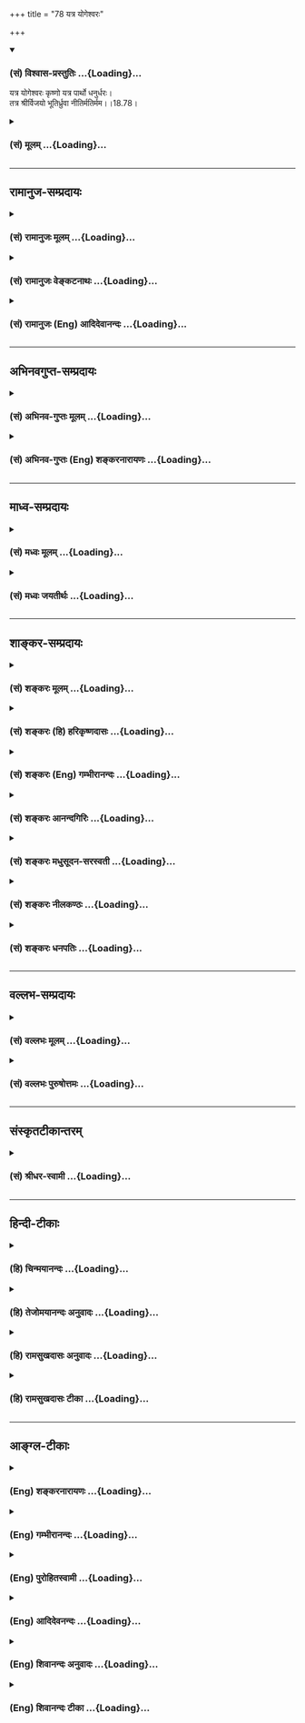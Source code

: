 +++
title = "78 यत्र योगेश्वरः"

+++
<div class="js_include" newlevelforh1="3" title="(सं) विश्वास-प्रस्तुतिः" unfilled url="/purANam_vaiShNavam/mahAbhAratam/06-bhIShma-parva/03-bhagavad-gItA-parva/saMskRtam/vishvAsa-prastutiH/18_moxa-saMnyAsa-yogaH/78_yatra_yogeshvaraH.md">
<details open><summary><h3>(सं) विश्वास-प्रस्तुतिः ...{Loading}...</h3></summary>

यत्र योगेश्वरः कृष्णो यत्र पार्थो धनुर्धरः।  
तत्र श्रीर्विजयो भूतिर्ध्रुवा नीतिर्मतिर्मम।।18.78।
</details>
</div>
<div class="js_include collapsed" newlevelforh1="3" title="(सं) मूलम्" unfilled url="/purANam_vaiShNavam/mahAbhAratam/06-bhIShma-parva/03-bhagavad-gItA-parva/saMskRtam/mUlam/18_moxa-saMnyAsa-yogaH/78_yatra_yogeshvaraH.md">
<details><summary><h3>(सं) मूलम् ...{Loading}...</h3></summary>

यत्र योगेश्वरः कृष्णो यत्र पार्थो धनुर्धरः।  
तत्र श्रीर्विजयो भूतिर्ध्रुवा नीतिर्मतिर्मम।।18.78।
</details>
</div>


_________________
## रामानुज-सम्प्रदायः
<div class="js_include collapsed" newlevelforh1="3" title="(सं) रामानुजः मूलम्" unfilled url="/purANam_vaiShNavam/mahAbhAratam/06-bhIShma-parva/03-bhagavad-gItA-parva/saMskRtam/rAmAnujaH/mUlam/18_moxa-saMnyAsa-yogaH/78_yatra_yogeshvaraH.md">
<details><summary><h3>(सं) रामानुजः मूलम् ...{Loading}...</h3></summary>

।।18.78।।**यत्र योगेश्वरः** कृत्स्नस्य उच्चावचरूपेण अवस्थितस्य चेतनस्य
अचेतनस्य च वस्तुनो ये ये स्वभावयोगाः तेषां सर्वेषां योगानाम् ईश्वरः
स्वसंकल्पायत्तस्वेतरसमस्तवस्तुस्वरूपस्थितिप्रवृत्तिभेदः **कृष्णो**
वसुदेवसूनुः **यत्र** च **पार्थो धनुर्धरः** तत्पितृष्वसुः पुत्रः
तत्पदद्वन्द्वैकाश्रयः **तत्र श्रीः विजयो भूतिः नीतिः** च **ध्रुवा**
निश्चला इति **मतिः मम** इति। ,

</details>
</div>
<div class="js_include collapsed" newlevelforh1="3" title="(सं) रामानुजः वेङ्कटनाथः" unfilled url="/purANam_vaiShNavam/mahAbhAratam/06-bhIShma-parva/03-bhagavad-gItA-parva/saMskRtam/rAmAnujaH/venkaTanAthaH/18_moxa-saMnyAsa-yogaH/78_yatra_yogeshvaraH.md">
<details><summary><h3>(सं) रामानुजः वेङ्कटनाथः ...{Loading}...</h3></summary>

  
  
।।18.78।। सुयोधनविजयबुभुत्सया कृतस्य प्रश्नस्य सहसा साक्षादुत्तरं
वक्तुमशक्नुवन्अर्धोक्ताः कुरुपाञ्चालाः इति मत्वा गूढाभिसन्धिः
संवादाद्भुतत्वादिकमुक्तवान् तावताऽप्यजानतः सर्वात्मनाऽन्धस्य
साक्षादुत्तरमाहेत्याह -- किमत्र बहुनेति। अनभिप्रायज्ञस्य ते
भगवताऽर्जुनायाध्यात्मोपदेशवैश्वरूप्यप्रकाशनादिभिः पाण्डवविजयसूचकैरलम्
सूचितमेव स्पष्टं वदामीत्युच्यत इति भावः। यत्र यस्मिन् पक्ष इत्यर्थः।
योगेश्वरशब्दस्यकथयतः स्वयम् इत्यत्राप्ततमत्वाय
प्रागुक्तादर्थादर्थान्तरकथनम्; अनेकार्थसम्भवात् प्रकरणानुगुण्येन
तत्तद्विशेषपरिग्रहोपपत्तेश्च। ईश्वरशब्दस्य नियन्तव्यसाकाङ्क्षतया
योगशब्देन नियन्तव्यविशेषसमर्पणं च युक्ततमम् अतो
विवक्षितविजयाद्यनुगुणमर्थमाह -- कृत्स्नस्येत्यादिना। तत्र फलितमाह --
स्वसङ्कल्पेति। अवस्थान्तरेऽपि श्यामभूतः अतः कृष्णशब्दोऽत्रावतारदशायामपि
योगेश्वरत्वेनाजहत्स्वस्वभावत्वसूचनार्थ इत्यभिप्रायेणाऽऽह --
वसुदेवसूनुरिति। पार्थसम्बन्धविशेषोऽप्यनेन सूचितः। अत एव हि पार्थशब्द एवं
व्याख्यायते -- तत्पितृष्वसुः पुत्र इति। विसृज्य सशरं चापम् \[1।47\] इति
प्रागुक्तावस्थाव्यतिरेकपरोऽत्र धनुर्धरशब्दः भगवदनुशिष्टयथोक्तकरणार्थतया
गाण्डीवाख्यधनुर्ग्रहणद्योतनार्थः। तत्र
विशिष्टोपकरणविशेषवीर्यादिविशेषोऽप्यन्तर्नीतः। पार्थस्य च महात्मनः
\[18।74\] इति प्रागुक्तमहामतित्वं पार्थशब्देन सूचितमित्याह --
तत्पदद्वन्द्वैकाश्रय इति। नह्यसौ त्वत्पुत्रवत्कृष्णमभ्यर्थ्य
निस्सारान्परिकरत्वेन परिजग्राहेति भावः। तत्र इति सामान्यनिर्देशः
प्रत्यक्षपारुष्यपरिहारार्थः। श्रीः राज्यादिभोग्यसमृद्धिरूपा। विजयः
शत्रुनिरासः। तत्र ध्रुवः इति विपरिणामः। भूतिः
ऐश्वर्यम्;विभूतिर्भूतिरैश्वर्यम् \[अमरः1।1।38\] इति पर्यायपाठात्।
तेनास्य पुरुषस्य प्रभुत्वादिशक्तियोगो विवक्षितः। उत्पन्नायाः
समृद्धेरुत्तरोत्तराभिवृद्धिरूपमवनं भूतिः; नीतिः
अर्थशास्त्रजन्यकर्तव्यनिश्चयः; तच्चोदिता धर्माविरुद्धा वा वृत्तिः
पटुप्रज्ञैरवहितैरपि युष्माभिश्चतुर्भिरप्युपायैरकम्पनीयो नयो
ध्रुवशब्दाभिप्रेत इत्याह -- निश्चलेति। मतिर्मम
इत्यस्यान्वयार्थमितिशब्दोऽध्याहृतः। ममैव मतिःविद्या (श्रृणु) राजन्न ते
विद्या मम विद्या न हीयते। विद्याहीनस्तमोध्वस्तो नाभिजानासि केशवम्।
\[म.भा.5।69।2\]मायां न सेवे भ्रदं ते न वृथा धर्ममाचरे। शुद्धभावं गतो
भक्त्या शास्त्राद्वेद्मि जनार्दनम् \[म.भा.5।69।5\] इति। अतस्ते ध्रुवा
नैवं मतिः; मम त्वेवं समीचीना मतिः सञ्जातेति भावः। कृष्णस्तत्त्वं परं
तत्परमपि च हितं तत्पदैकाश्रयत्वं शास्त्रार्थोऽयं च षट्कैस्त्रिभिरिहं
कथितस्तत्र पूर्वत्र षट्के। भक्त्यर्थस्वात्मदृष्टेः करयुगलदशा मध्यमे
भक्त्युपायः स्वोक्तानुष्ठानवृत्तिं द्रढयितुमखिलं
प्रोक्तमन्तेऽप्यशोधि।।1।। अध्यायैः शिष्यमोहस्तदुपशमविधिः कर्मयोगोऽस्य
भेदास्तत्सौकर्यादियोगस्तदुचितमहिमा भूतिकामादिभेदः। भक्तिस्तन्मूलभूमा
भजनसुलभता भक्तिशैघ्र्यादि जीवत्रैगुण्यं शासिताज्ञा तदधिगमपरः सारवर्गश्च
गीताः।।2।। ৷৷. ৷৷. ৷৷. ৷৷. इत्यादिः सर्वयोगो भगवति
परमैकान्त्यसम्प्रीतियुक्तम्। येषामन्योन्ययोगो भवति च कलया
नित्यनैमित्तिकानां त्रिष्वप्येतेषु योगं परममितफलं
वक्तुमन्यत्प्रसक्तम्।।3।। शुद्धादेशवशंवदीकृतयतिक्षोणीशवाणीशता
प्रज्ञातल्पपरिष्कृतश्रुतिशिरःप्रासादमासेदुषी। नित्यानन्दविभूतिसन्निधिसदासामोददामोदरद्वित्रालिङ्गनदौर्ललित्यललितोन्मेषा
मनीषाऽस्तु मे।।4।। तत्त्वं यत्प्रणवे धनञ्जयरथेऽप्यग्रे दरीदृश्यते
तच्चित्तो भुवि वेङ्कटेश्वरकविर्भक्तोऽनुकम्प्यः
सताम्। तत्तादृग्गुरुदृष्टिपातमहिमग्रस्तेन यच्चेतसा गीताविष्णुपदी
यतीश्वरवचस्तीर्थैरवागाह्यत।।5।।  
  
इति श्रीकवितार्किकसिंहस्य सर्वतन्त्रस्वतन्त्रस्य श्रीमद्वेङ्कटनाथस्य
वेदान्ताचार्यस्य कृतिषु श्रीभगवद्रामानुजविरचितश्रीमद्गीताभाष्यटीकायां
तात्पर्यचन्द्रिकायां अष्टादशोऽध्यायः।।18।। ,

</details>
</div>
<div class="js_include collapsed" newlevelforh1="3" title="(सं) रामानुजः (Eng) आदिदेवानन्दः" unfilled url="/purANam_vaiShNavam/mahAbhAratam/06-bhIShma-parva/03-bhagavad-gItA-parva/saMskRtam/rAmAnujaH/english/AdidevAnandaH/18_moxa-saMnyAsa-yogaH/78_yatra_yogeshvaraH.md">
<details><summary><h3>(सं) रामानुजः (Eng) आदिदेवानन्दः ...{Loading}...</h3></summary>

18.78 Wherever there is Sri Krsna, the son of Vasudeva, the 'Yogesvara'
who is the ruler of the various manifestations of Nature pertaining to
all intelligent and non-intelligent entities that have high and low
forms, and on whose volition depend the differences in the essential
natures, existences and the activities of all things other than Himself,
and wherever there is Arjuna, the archer, who is his paternal aunt's son
and who took sole refuge at His feet - in such places there always will
be present fortune, victory, wealth and sound morality. Such is my firm
conviction.

</details>
</div>


_________________
## अभिनवगुप्त-सम्प्रदायः
<div class="js_include collapsed" newlevelforh1="3" title="(सं) अभिनव-गुप्तः मूलम्" unfilled url="/purANam_vaiShNavam/mahAbhAratam/06-bhIShma-parva/03-bhagavad-gItA-parva/saMskRtam/abhinava-guptaH/mUlam/18_moxa-saMnyAsa-yogaH/78_yatra_yogeshvaraH.md">
<details><summary><h3>(सं) अभिनव-गुप्तः मूलम् ...{Loading}...</h3></summary>

।।18.74 -- 18.78।। इत्यहमित्यादि मतिर्ममेत्यन्तम्। संजयवचनेन
संवादमुपसंहरन एतदर्थस्य गाढप्रबन्धक्रमेण
निरन्तरचिन्तासन्तानोपकृतनैरन्तर्यादेव चान्ते
सुपरिस्फुटनिर्विकल्पानुभवरूपतामापाद्यमानं स्मरणमात्रमेव
परब्रह्मप्रदायकम् इत्युच्यते। एवं भगवदर्जुनसंवादमात्रस्मरणादेव
तत्त्वावाप्त्या +++(S; तत्त्वव्याप्त्या )+++ श्रीविजयविभूतय इति।  
  
।। शिवम्।। अत्र संग्रहश्लोकः -- भङ्क्त्वाऽज्ञानविमोहमन्थरमयीं
सत्त्वादिभिन्नां धियं  
  
प्राप्य स्वात्मविबोधसुन्दरतया +++(K स्वात्मविभूत -- )+++ विष्णुं
विकल्पातिगम्।  
  
यत्किञ्चित् स्वरसोद्यदिन्द्रियनिजव्यापारमात्रस्थिते ( तो )  
  
हेलातः कुरुते तदस्य सकलं संपद्यते शंकरम्।।।। इति
श्रीमहामाहेश्वराचार्यवर्यराजानकाभिनवगुप्तपाद  
  
विरचिते श्रीमद्भगवद्गीतार्थसंग्रहे अष्टादशोऽध्यायः।। \[ आचार्यप्रशस्तिः
\] श्रीमान् +++(S श्रीमत्कात्यायनो -- )+++ कात्यायनोऽभूद्वररुचिसदृशः
प्रस्फुरद्बोधतृप्त  
  
स्तद्वंशालंकृतो यः स्थिरमतिरभवत् सौशुकाख्योऽतिविद्वान्।  
  
विप्रः श्रीभूतिराजस्तदनु समभवत् तस्य सूनुर्महात्मा  
  
येनामी सर्वलोकास्तमसि निपतिताः प्रोद्धृतता भानुनेव।।1।। तच्चरणकमलमधुपो  
  
भगवद्गीतार्थसङ्ग्रहं व्यदधात्।  
  
अभिनवगुप्तः सद्द्विज  
  
लोटककृतचोदनावशतः +++(S लोठककृत -- ;N लोककृत)+++।।2।। अत इयमयथार्थं वा  
  
यथार्थमपि सर्वथा नैव।  
  
विदुषामसूयनीयं  
  
कृत्यमिदं बान्धवार्थं हि।।3।। अभिनवरूपा शक्ति  
  
स्तद्गुप्तो यो महेश्वरो देवः।  
  
तदुभयथामलरूपम् +++(; K; S तदुभययामल -- )+++  
  
अभिनवगुप्तं शिवं वन्दे।।4।। परिपूर्णोऽयं +++(This verse is given
differently in different Mss. S परिपूर्णोऽयं गीतार्थसंग्रहः।  
  
कृतिस्त्रिनयनचरणचिन्तनलब्ध  
  
प्रसिद्धेश्श्रीमदभिनवगुप्तस्य। ; N; K अत इत्ययमर्थसंग्रहः। \[ N
substitutes this sentence with  
  
परिपूर्णोऽयं श्रीमद्भगवद्गीतार्थसंग्रहः। \]  
  
कृतिश्चेयं परमेश्वरचरण \[ K adds सरोरुह \] चिन्तन  
  
लब्धचिदात्मसाक्षात्काराचार्याभिनवगुप्तपादानाम्। )+++ श्रीमद्  
  
भगवद्गीतार्थसंग्रहः \[ सु \] कृतिः।  
  
त्रिणयनचरण \[ वि \] चिन्तन  
  
लब्धप्रसिद्धेरभिनवगुप्तस्य।।5।।  
  
।। इति शिवम्।।

</details>
</div>
<div class="js_include collapsed" newlevelforh1="3" title="(सं) अभिनव-गुप्तः (Eng) शङ्करनारायणः" unfilled url="/purANam_vaiShNavam/mahAbhAratam/06-bhIShma-parva/03-bhagavad-gItA-parva/saMskRtam/abhinava-guptaH/english/shankaranArAyaNaH/18_moxa-saMnyAsa-yogaH/78_yatra_yogeshvaraH.md">
<details><summary><h3>(सं) अभिनव-गुप्तः (Eng) शङ्करनारायणः ...{Loading}...</h3></summary>

18.74-78 Ityaham etc. upto matir mama While concluding the
\[Krsna-Arjuna\] dialogue with Sanjaya's speech, the \[sage Vyasa\]
teaches this : What leads to the Absolute Brahman is nothing but the
recollection of the purport of the dialoguea recollection that is led
finally to the status of the highly vivid, direct cognition admitting no
differentiation \[between its subject and object\], resulting from the
continuity helped by the series of incessant contemplations \[on the
purport of the dialogue\] according to the method of firmly fixing.
Thus, only through the recollection of the dialogue of the Bhagavat and
Arjuna, the Reality could be reached and due to that come fortunes,
voctories and prosperity.

</details>
</div>


_________________
## माध्व-सम्प्रदायः
<div class="js_include collapsed" newlevelforh1="3" title="(सं) मध्वः मूलम्" unfilled url="/purANam_vaiShNavam/mahAbhAratam/06-bhIShma-parva/03-bhagavad-gItA-parva/saMskRtam/madhvaH/mUlam/18_moxa-saMnyAsa-yogaH/78_yatra_yogeshvaraH.md">
<details><summary><h3>(सं) मध्वः मूलम् ...{Loading}...</h3></summary>

।।18.78।। पूर्णादोषमहाविष्णोर्गीतामाश्रित्य लेशतः।  
  
निरूपणं कृतं तेन प्रीयतां मे सदा विभुः। सङ्कराख्यस्य दुयोर्नेर्निस्सृतेन
रजस्वला। गीतानारी समीरेण शोधिता हंसरूपिणा।।1।।  
  
मायिनः शलभायन्ते भास्करस्तस्करायते। यस्य तस्मिन्प्राणनाथे यतीन्द्रे
भक्तिरस्तु मे।।2।।

</details>
</div>
<div class="js_include collapsed" newlevelforh1="3" title="(सं) मध्वः जयतीर्थः" unfilled url="/purANam_vaiShNavam/mahAbhAratam/06-bhIShma-parva/03-bhagavad-gItA-parva/saMskRtam/madhvaH/jayatIrthaH/18_moxa-saMnyAsa-yogaH/78_yatra_yogeshvaraH.md">
<details><summary><h3>(सं) मध्वः जयतीर्थः ...{Loading}...</h3></summary>

।।18.78।। इदानीं समापितभाष्यो भगवानाचार्यो भाष्यनिर्माणस्य फलं
भगवत्प्रीतिमेवाशास्ते -- **पूर्णे**ति। एतद्गीतामित्यनेन निरूपणमित्यनेन च
सम्बध्यते। तेनेति श्रवणाद्यदिति लभ्यते। करतलकलितामलकमिव प्रभुणा
येनेदमवगतं विश्वम्। स जयति जनकसुतायाः कान्तः श्रीरघुनन्दनो देवः।।1।।  
  
नमामि व्यासदासस्य पूर्णबुद्धेः पदाम्बुजे। नतामरशिरोरत्नराजिनीराजिते
सदा।।2।।  
  
अक्षोभ्यतीर्थगुरुणा शुकवच्छिक्षितस्य मे। वचोभिरमृतप्रायैः प्रीयन्तां
सततं बुधाः।।3।।

</details>
</div>


_________________
## शाङ्कर-सम्प्रदायः
<div class="js_include collapsed" newlevelforh1="3" title="(सं) शङ्करः मूलम्" unfilled url="/purANam_vaiShNavam/mahAbhAratam/06-bhIShma-parva/03-bhagavad-gItA-parva/saMskRtam/shankaraH/mUlam/18_moxa-saMnyAsa-yogaH/78_yatra_yogeshvaraH.md">
<details><summary><h3>(सं) शङ्करः मूलम् ...{Loading}...</h3></summary>

।।18.78।। --,**यत्र** यस्मिन् पक्षे **योगेश्वरः** सर्वयोगानाम् ईश्वरः;
तत्प्रभवत्वात् सर्वयोगबीजस्य; **कृष्णः; यत्र पार्थः** यस्मिन् पक्षे
**धनुर्धरः** गाण्डीवधन्वा; **तत्र श्रीः** तस्मिन् पाण्डवानां पक्षे श्रीः
**विजयः;** तत्रैव **भूतिः** श्रियो विशेषः विस्तारः भूतिः; **ध्रुवा**
अव्यभिचारिणी **नीतिः** नयः; इत्येवं **मतिः मम** इति।। इति
श्रीमत्परमहंसपरिव्राजकाचार्यस्य
श्रीगोविन्दभगवत्पूज्यपादशिष्यस्य,श्रीमच्छंकरभगवतः कृतौ
श्रीमद्भगवद्गीताभाष्ये  
  
अष्टादशोऽध्यायः।।।। श्रीमद्भगवद्गीताशास्त्रं संपूर्णम्।। ,

</details>
</div>
<div class="js_include collapsed" newlevelforh1="3" title="(सं) शङ्करः (हि) हरिकृष्णदासः" unfilled url="/purANam_vaiShNavam/mahAbhAratam/06-bhIShma-parva/03-bhagavad-gItA-parva/saMskRtam/shankaraH/hindI/harikRShNadAsaH/18_moxa-saMnyAsa-yogaH/78_yatra_yogeshvaraH.md">
<details><summary><h3>(सं) शङ्करः (हि) हरिकृष्णदासः ...{Loading}...</h3></summary>

।।18.78।। बहुत कहनेसे क्या  
  
समस्त योग और उनके बीज उन्हींसे उत्पन्न हुए हैं; अतः भगवान् योगेश्वर हैं।
जिस पक्षमें ( वे ) सब योगोंके ईश्वर श्रीकृष्ण हैं तथा जिस पक्षमें
गाण्डीव धनुर्धारी पृथापुत्र अर्जुन है; उस पाण्डवोंके पक्षमें ही श्री;
उसीमें विजय; उसीमें विभूति अर्थात् लक्ष्मीका विशेष विस्तार और वहीं अचल
नीति है -- ऐसा मेरा मत है।

</details>
</div>
<div class="js_include collapsed" newlevelforh1="3" title="(सं) शङ्करः (Eng) गम्भीरानन्दः" unfilled url="/purANam_vaiShNavam/mahAbhAratam/06-bhIShma-parva/03-bhagavad-gItA-parva/saMskRtam/shankaraH/english/gambhIrAnandaH/18_moxa-saMnyAsa-yogaH/78_yatra_yogeshvaraH.md">
<details><summary><h3>(सं) शङ्करः (Eng) गम्भीरानन्दः ...{Loading}...</h3></summary>

18.78 To be brief, yatra, where, the side on which; there is Krsna,
yogeswarah, the Lord of yogas-who is the Lord of all the yogas and the
source of all the yogas, since they originate from Him; and yatra,
where, the side on which; there is Partha, dhanurdharah, the wielder of
the bow, of the bow called Gandiva; tatra, there, on that side of the
Pandavas; are srih, fortune; vijayah, victory; and there itself is
bhutih, prosperity, great abundance of fortune; and dhruva, unfailing;
nitih, prudence. Such is me, my ; matih, conviction.

</details>
</div>
<div class="js_include collapsed" newlevelforh1="3" title="(सं) शङ्करः आनन्दगिरिः" unfilled url="/purANam_vaiShNavam/mahAbhAratam/06-bhIShma-parva/03-bhagavad-gItA-parva/saMskRtam/shankaraH/AnandagiriH/18_moxa-saMnyAsa-yogaH/78_yatra_yogeshvaraH.md">
<details><summary><h3>(सं) शङ्करः आनन्दगिरिः ...{Loading}...</h3></summary>

।।18.78।। द्वयोरपि कृष्णार्जुनयोर्नरनारायणयोः संवादस्य प्रामाण्यार्थं
परममुत्कर्षं दर्शयति -- **किं बहुनेति।** कथं सर्वेषां योगानामीश्वरो
भगवानिति तत्राह -- **तत्प्रभवत्वादिति।** सर्वयोगो ज्ञानं कर्म च तस्य
बीजं शास्त्रीयं ज्ञानवैराग्यादि तद्धि भगवदधीनं तदनुग्रहविहीनस्य
तदयोगादतो योगतत्फलयोर्भगवदनुग्रहायत्तत्वाद्भगवतो योगेश्वरत्वमित्यर्थः।
श्रीर्लक्ष्मीर्विजयः परम उत्कर्षः। राज्ञो धृतराष्ट्रस्य स्वपुत्रेषु
विजयाशां शिथिलीकृत्य पाण्डवेषु जयप्राप्तिमैकान्तिकीमुपसंहरति --
**इत्येवमिति।** उपायोपेयभावेन निष्ठाद्वयस्य प्रतिष्ठापितत्वात्कर्मनिष्ठा
परंपरया ज्ञाननिष्ठाहेतुः; ज्ञाननिष्ठा तु साक्षादेव मोक्षहेतुरिति
शास्त्रार्थमुपसंहर्तुमितीत्युक्तम्। काण्डत्रयात्मकं शास्त्रं
पदवाक्यार्थगोचरम्। आदिमध्यान्तषट्केषु व्याख्याया
गोचरीकृतम्।।1।। संक्षेपविस्तराभ्यां यो लक्षणैरुपपादितः। सोऽर्थोऽन्तिमेन
संक्षिप्य लक्षणेन विवक्षितः।।2।।  
  
गीताशास्त्रमहार्णवोत्थममृतं वैकुण्ठकण्ठोद्भवं श्रीकण्ठापरनामवन्मुनिकृतं
निष्ठाद्व्यद्योतितम्। निष्ठा यत्र मतिप्रसादजननी साक्षात्कृतं कुर्वती
मोक्षे पर्यवसास्यति प्रतिदिनं सेवध्वमेतद्बुधाः।।3।। प्राचामाचार्यपादानां
पदवीमनुगच्छता। गीताभाष्ये कृता टीका टीकतां पुरुषोत्तमम्।।4।। इति
श्रीमत्परमहंसपरिव्राजकाचार्यशुद्धानन्दपूज्यपादशिष्यभगवदानन्दगिरिविरचितेश्रीगीताभाष्यविवेचनेऽष्टादशोऽध्यायः।।18।।  
  

</details>
</div>
<div class="js_include collapsed" newlevelforh1="3" title="(सं) शङ्करः मधुसूदन-सरस्वती" unfilled url="/purANam_vaiShNavam/mahAbhAratam/06-bhIShma-parva/03-bhagavad-gItA-parva/saMskRtam/shankaraH/madhusUdana-sarasvatI/18_moxa-saMnyAsa-yogaH/78_yatra_yogeshvaraH.md">
<details><summary><h3>(सं) शङ्करः मधुसूदन-सरस्वती ...{Loading}...</h3></summary>

।।18.78।। एवंच सति स्वपुत्रे विजयादिसंभावनां परित्यजेत्याह -- यत्रेति।
यत्र यस्मिन् युधिष्ठिरपक्षे योगेश्वरः सर्वयोगसिद्धीनामीश्वरः सर्वज्ञः
सर्वशक्तिर्भगवान्कृष्णो भक्तदुःखकर्षणस्तिष्ठति नारायणो यत्र पार्थो
धनुर्धरो यत्र गाण्डीवधन्वा तिष्ठत्यर्जुनो नरस्तत्र नरनारायणाधिष्ठिते
तस्मिन् युधिष्ठिरपक्षे श्री राजलक्ष्मीर्विजयः शत्रुपराजयनिमित्त उत्कर्षो
भूतिरुत्तरोत्तरं राजलक्ष्म्या विवृद्धिर्ध्रुवाऽवश्यंभाविनीति
सर्वत्रान्वयः। नीतिर्नयः एवं मम मतिर्निश्चयस्तस्माद्वृथा पुत्रविजयाशां
त्यक्त्वा भगवदनुगृहीतैर्लक्ष्मीविजयादिभाग्भिः पाण्डवैः सह सन्धिरेव
विधीयतामित्यभिप्रायः। वंशीविभूषितकरान्नवनीरदाभात्पीताम्बरादरुणबिम्बफलाधरोष्ठात्।  
  
पूर्णेन्दुसुन्दरमुखादरविन्दनेत्रात् कृष्णात्परं किमपि तत्त्वमहं न
जाने।।  
  
काण्डत्रयात्मकं शास्त्रं गीताख्यं येन निर्मितम्। आदिमध्यान्तषट्केषु
तस्मै भगवते नमः।।  
  
श्रीगोविन्दमुखारविन्दमधुना मिष्टं महाभारते गीताख्यं परमं रहस्यमृषिणा
व्यासेन विख्यापितम्।  
  
व्याख्यातं भगवत्पदैः प्रतिपदं श्रीशङ्कराख्यैः पुनर्विस्पष्टं मधुसूदनेन
मुनिना स्वज्ञानशुद्ध्यै कृतम्।।  
  
इह योऽस्ति विमोहयन्मनः परमानन्दघनः सनातनः। गुणदोषभृदेष एव नस्तृणतुल्यो
यदयं स्वयं जनः।।  
  
श्रीरामविश्वेश्वरमाधवानां प्रसादमासाद्य मया गुरूणाम्।
व्याख्यानमेतद्विहितं सुबोधं समर्पितं तच्चरणाम्बुजेषु।। ,

</details>
</div>
<div class="js_include collapsed" newlevelforh1="3" title="(सं) शङ्करः नीलकण्ठः" unfilled url="/purANam_vaiShNavam/mahAbhAratam/06-bhIShma-parva/03-bhagavad-gItA-parva/saMskRtam/shankaraH/nIlakaNThaH/18_moxa-saMnyAsa-yogaH/78_yatra_yogeshvaraH.md">
<details><summary><h3>(सं) शङ्करः नीलकण्ठः ...{Loading}...</h3></summary>

।।18.78।। यस्मादनन्तैश्वर्यो भगवांस्तदनुगृहीतोऽर्जुनश्च
युधिष्ठिरपक्षेऽस्ति अतस्त्वया जयाशा न कार्येत्याह -- **यत्रेति।** यत्र
पक्षे। ध्रुवेति सर्वत्र संबध्यते। श्रीर्दिव्यसभादिशोभा। विजयः प्रसिद्धः।
भूतिरैश्वर्यं सर्वनियन्तृत्वम्। नीतिर्नयश्च एतत्सर्वं तत्र तस्मिन्पक्षे
ध्रुवमिति मम मतिः। अतः पाण्डवैः सह संधिरेव कर्तव्य इति भावः।

</details>
</div>
<div class="js_include collapsed" newlevelforh1="3" title="(सं) शङ्करः धनपतिः" unfilled url="/purANam_vaiShNavam/mahAbhAratam/06-bhIShma-parva/03-bhagavad-gItA-parva/saMskRtam/shankaraH/dhanapatiH/18_moxa-saMnyAsa-yogaH/78_yatra_yogeshvaraH.md">
<details><summary><h3>(सं) शङ्करः धनपतिः ...{Loading}...</h3></summary>

।।18.78।। द्वयोरपि कृष्णार्जुनयोः परनारायणयोः संवादस्य प्रामाण्यार्थ
जयाशाशातनार्थं च परममुत्कर्षं दर्शयति -- यत्रेति। यत्र यस्मिन्पक्षे
योगेश्वरो योगानां कर्मयोगादीनामघटितघटनापटीयसीनां मायाशक्तीनां चेश्वरः
कृष्णःकृषिर्भूवाचकः शब्दोणश्च निर्वृतिवाचकः। तयोरैक्यं परं ब्रह्म कृष्ण
इत्यभिधीयते इत्युक्तः सच्चिदानन्दघनोऽघाकर्षणश्च यत्र यस्मिन्पक्षे; यत्र
च पार्थोऽर्जुनो धनुर्धरोगाण्डीवधन्वास्ति तत्र तस्मिन्पाण्डवानां पक्षे
श्रीः लक्ष्मीः विजयः परम उत्कर्षः विभूतिः गजादिरुपेण विस्तारः
ध्रुवाऽव्यभिचारिणीति सर्वत्र संबन्धनीयम्। नीतिः नयः एतत्सर्वं
तस्मिन्पक्षेऽस्तीति मम मतिः निश्चयः। इति
श्रीमत्परमहंससपरिब्राजकाचार्यश्रीबालस्वामिशिष्यदत्तवंशावतंसरामकुमारमूनुधनपतिविदुषा
सारस्वतेन विरचितायां श्रीगीताभाष्योत्कर्षदीपिकायां अष्टादशोऽध्यायः।।18।।

</details>
</div>


_________________
## वल्लभ-सम्प्रदायः
<div class="js_include collapsed" newlevelforh1="3" title="(सं) वल्लभः मूलम्" unfilled url="/purANam_vaiShNavam/mahAbhAratam/06-bhIShma-parva/03-bhagavad-gItA-parva/saMskRtam/vallabhaH/mUlam/18_moxa-saMnyAsa-yogaH/78_yatra_yogeshvaraH.md">
<details><summary><h3>(सं) वल्लभः मूलम् ...{Loading}...</h3></summary>

।।18.78।। अतो राजंस्त्वमेवं सर्वमालोच्य निस्संशयो भव; किंबहुना यत्रेति।
यत्र योगेश्वरः कृष्णः; यत्र पार्थो धनुर्धरः; तत्र श्रीः राज्यलक्ष्मीः;
विजयो ध्रुवा निश्चिता नीतिः; अन्यत्रैवं न; भगवतः श्रीपतित्वात् अर्जुनस्य
विजयत्वात्; तत्संयोगे एव सर्वं ध्रुवं नीतिश्चेति मे मतिः। अन्येषामेवं
भातु मा भातु वा; ममत्वेवं प्रतिभातीत्यर्थः। यावत्तदुक्तमार्गेण श्रीकृष्णः
शरणं मम। नरो न भावयेद्भक्त्या तावन्मोहो न नश्यति।।1।।  
  
साङ्ख्यबुद्ध्या नात्मभिन्ने स्वात्मन्यवगते क्रिया। भगवत्यर्पिता कार्या
तथा योगधियाऽपि च।।2।।  
  
सापि भक्त्या गमयति श्रीकृष्णस्याक्षरं पदम्। तत्रापि पुष्टिभक्त्या हि
हरितत्त्वावबोधनम्।।3।।  
  
तत्प्रवेशः फलं काम्यं भगवांस्तु परं फलम्। सन्न्यस्य सर्वधर्मान्वा शरणं
भावयेत्प्रभुम्।।4।।  
  
तदाज्ञा धर्मतः सिद्धिरिति गीतार्थसङ्ग्रहः। विवेकधैर्यहेतुभ्यामाश्रयोऽयं
निरूपितः।।5।।  
  
तथासति स्थिता राज्ये भगवद्धर्मतेति च।।6।। कर्मान्तर्गतमेव यत्र विमलं
ज्ञानं विशुद्धं परं साक्षाच्छ्रीपुरुषोत्तमैकविषयं भक्तिश्च निर्हेतुका।  
  
मर्यादा भुवि पुष्टिरुद्भवमिता गत्या प्रपत्त्यात्मनः सर्वत्यागत एव
सेयममला गीता समुद्भासते।।6।।  
  
या वेदार्थपराद्ध्य्ररत्नविलसन्मञ्जूषिका दूषिका निस्सत्त्वस्य च यन्त्रिणा
भगवता पार्थार्थमुद्धाटिता।  
  
स्वस्नेहाद्विमतान्तरालतिमिरे श्रीवल्लभाग्नेर्मया प्रादुर्भावितदीपिकात इह
सा सन्दृश्यतां भो बुधाः।।7।।  
  
श्रीवल्लभविभुचरणाम्बुजयुगविलसद्रजस्सनाथेन। कृतया तुष्यतु रमया सह हरिरनया
सतत्त्वदीपिकाया।।8।।  
  
,

</details>
</div>
<div class="js_include collapsed" newlevelforh1="3" title="(सं) वल्लभः पुरुषोत्तमः" unfilled url="/purANam_vaiShNavam/mahAbhAratam/06-bhIShma-parva/03-bhagavad-gItA-parva/saMskRtam/vallabhaH/puruShottamaH/18_moxa-saMnyAsa-yogaH/78_yatra_yogeshvaraH.md">
<details><summary><h3>(सं) वल्लभः पुरुषोत्तमः ...{Loading}...</h3></summary>

  
  
।।18.78।। एवं गीताश्रवणेन भगवद्दर्शनानन्दितचित्तेन
स्वमतिनिश्चितार्थमनुवदति तथात्वज्ञानेन शरणागमनार्थम् -- यत्रेति। यत्र
येषां पक्षे योगानां सर्वसाधनानामीश्वरो नियामकः तत्र श्रीः लक्ष्मीः; यत्र
यस्मिन्नर्थे पार्थः पृथायाः क्षत्ति्रयायाःयदर्थे क्षत्ति्रयासुत इति
वाक्यवक्त्र्याः पुत्रो महाशूरो भगवदीयश्च धनुर्धरः ससामग्रीकः तत्र विजयः
शत्रूणां पराजयपूर्वकमुत्कर्षः; यत्रैव लक्ष्मीस्तत्रैव भूतिस्तदंशरूपा
राज्यलक्ष्मीः ध्रुवा निश्चला; यत्र विजयस्तत्र नीतिर्नय इत्यर्थः।
इत्येवंरूपा मे मतिः मद्बुद्धिनिश्चयः। अत्रायं भावः -- यत्र
श्रीकृष्णार्जुनौ पक्षे भवतः तत्र श्यादिकं भवति; तत्र साक्षात्तावेव यत्र
तत्र किं वाच्यमिति भावः। अतस्तवापि संरम्भादित्यागेन शरणगमनमेव
सर्वार्थसाधकमिति भावः। स्वमतित्ववाचकस्येति प्रतिजानीमः।  
  
श्रीकृष्णानन्यभक्तस्य गीताश्रवणतः परा। दृढा भक्तिर्भवेद्गीतासारस्त्वेवं
हि बुद्ध्यताम्।।1।। शास्त्रार्थरूपमज्ञात्वा कृतं न फलदं भवेत्।
हरिर्भजनसिद्ध्यर्थं गीताशास्त्रमथाब्रवीत्।।2।। अर्जुनाय प्रसङ्गेन
सर्वोद्धारप्रयत्नवान्। तस्माज्ज्ञात्वा हि गीतार्थं कृष्णः सेव्यो हि
सर्वदा।।3।। अतस्तदर्थं गीतार्थो निगूढो विनिरूपितः।
श्रीमदाचार्यपादाब्जभक्त्या लब्धो ह्यनन्यया।।4।। श्रीमदाचार्यपादेषु
गीतार्थकुसुमाञ्जलिः। न्यस्तस्तेन प्रसीदन्तु ते सदा मयि
किङ्करे।।5।। पुष्टिमार्गीयभक्तानां विहारार्थं सुनिर्मला। कृता
श्रीकृष्णभावाब्धिगीतामृततरङ्गिणी।।6।। अनन्यैकैव भक्तिर्हि कार्या
श्रीकृष्णतुष्टये। विद्याष्टादशकेनापि सर्वथैवोच्यते
यतः।।7।। इत्येवाष्टादशाध्यायैर्गीताशास्त्रं हरिः स्वयम्।
प्रकटीकृतवाँल्लोके दयालुर्देवकीसुतः।।8।। अत्र युक्तमयुक्तं वा जीवबुद्ध्या
ह्यलेखि यत्। तत् क्षमन्तु सदाऽऽचार्याः स्वाङ्गीकृतिबलान्मयि।।9।। कृष्णो
जलधरश्यामो बभौ राजीवलोचनः। श्यामाऽपि यस्य वामांसे विद्युल्लेखेव
राजते।।10।।

</details>
</div>


_________________
## संस्कृतटीकान्तरम्
<div class="js_include collapsed" newlevelforh1="3" title="(सं) श्रीधर-स्वामी" unfilled url="/purANam_vaiShNavam/mahAbhAratam/06-bhIShma-parva/03-bhagavad-gItA-parva/saMskRtam/shrIdhara-svAmI/18_moxa-saMnyAsa-yogaH/78_yatra_yogeshvaraH.md">
<details><summary><h3>(सं) श्रीधर-स्वामी ...{Loading}...</h3></summary>

।।18.78।। अतस्त्वं पुत्राणां राज्यादिशङ्कां परित्यजेत्याशयेनाह **--
यत्रेति।** यत्र येषां पाण्डवानां पक्षे योगेश्वरः श्रीकृष्णो वर्तते; यत्र
च पार्थो गाण्डीवधनुर्धरः तत्रैव श्री राज्यलक्ष्मीः; तत्रैव च विजयः
तत्रैव च भूतिरुत्तरोत्तराभिवृद्धिश्च; तत्रैव नीतिर्नयोऽपि ध्रुवा
निश्चितेति सर्वत्र संबद्ध्यते। इति मम मतिर्निश्चयः। अत इदानीमपि
तावत्सपुत्रस्त्वं श्रीकृष्णं शरणमुपेत्य पाण्डवान्प्रसाद्य सर्वस्वं च
तेभ्यो निवेद्य पुत्रप्राणरक्षणं कुर्विति भावः। भगवद्भक्तियुक्तस्य
तत्प्रसादात्मबोधतः। सुखं बन्धविमुक्तिः स्यादिति
गीतार्थसंग्रहः।।1।। तथाहिपुरुषः स परः पार्थ भक्त्या
लभ्यस्त्वनन्यया;भक्त्या त्वनन्यया शक्य अहमेवंविधोऽर्जुन इत्यादौ
भगवद्भक्तेर्मोक्षं प्रति साधकतमत्वश्रवणात्तदेकान्तभक्तिरेव
तत्प्रसादोत्थज्ञानावान्तरव्यापारमात्रयुक्ता मोक्षहेतुरिति स्फुटं
प्रतीयते। ज्ञानस्य भक्त्यवान्तरव्यापारत्वमेव युक्तम्। तेषां सततयुक्तानां
भजतां प्रीतिपूर्वकम्। ददामि बुद्धियोगं तं येन मामुपयान्ति ते;भद्भक्त
एतद्विज्ञाय मद्भावायोपपद्यते इत्यादिवचनात्तत्त्वज्ञानमेव
भक्तिरित्युक्तम्। समः सर्वेषु भूतेषु मद्भक्तिं लभते पराम्। भक्त्या
मामभिजानाति यावान्यश्चास्मि तत्त्वतः इत्यादौ भेदेन निर्देशात्। न चैवं
सतितमेव विदित्वातिमृत्युमेति नान्यः पन्था विद्यतेऽयनाय इत्यादि
श्रुतिविरोधः शङ्कनीयः; भक्त्यवान्तरव्यापारत्वाज्ज्ञानस्य। न हि काष्ठैः
पचतीत्युक्ते ज्वालानामसाधनत्वमुक्तं भवति। किंचयस्य देवे परा भक्तिर्यथा
देवे तथा गुरौ। तस्यैते कथिता ह्यर्थाः प्रकाशन्ते महात्मनान्देहान्ते देवः
परं ब्रह्म तारकं व्याचष्टेयमेवैष वृणुते तेन लभ्यः इत्यादि
श्रुतिस्मृतिपुराणवचनान्येवं सति समंजसानि भवन्ति तस्माद्भक्तिरेव
मोक्षहेतुरिति सिद्धम्।।  
  
तेनैव दत्तया मत्या तद्गीताविवृतिः कृता। स एव परमानन्दस्तया प्रीणातु
माधवः।।1।।  
  
परमानन्दपादाब्जरजःश्रीधारिणाधुना। श्रीधरस्वामियतिना कृता
गीतासुबोधिनी।।2।। स्वप्रागल्भ्यबलाद्विलोड्य भगवद्गीतां तदन्तर्गतं तत्त्वं
प्रेप्सुरुपैति किं गुरुकृपापीयूषदृष्टिं विना।  
  
अम्बु स्वाञ्जलिना निरस्य जलधेरादित्सुरन्तर्मणीनावर्तेषु न किं निमज्जति
जनः सत्कर्णधारं विना।।3।।  
  

</details>
</div>


_________________
## हिन्दी-टीकाः
<div class="js_include collapsed" newlevelforh1="3" title="(हि) चिन्मयानन्दः" unfilled url="/purANam_vaiShNavam/mahAbhAratam/06-bhIShma-parva/03-bhagavad-gItA-parva/hindI/chinmayAnandaH/18_moxa-saMnyAsa-yogaH/78_yatra_yogeshvaraH.md">
<details><summary><h3>(हि) चिन्मयानन्दः ...{Loading}...</h3></summary>

।।18.78।। सात सौ एक श्लोकों वाली श्रीमद्भगवद्गीता का यह अन्तिम श्लोक है।
अधिकांश व्याख्याकारों ने इस श्लोक पर पर्याप्त विचार नहीं किया है और इसकी
उपयुक्त व्याख्या भी नहीं की है। प्रथम दृष्टि में इसका शाब्दिक अर्थ किसी
भी बुद्धिमान पुरुष को प्राय निष्प्राण और शुष्क प्रतीत होगा। आखिर इस
श्लोक में संजय केवल अपने विश्वास और व्यक्तिगत मत को ही तो प्रदर्शित कर
रहा है; जिसे गीता के पाठक स्वीकार करे ही; ऐसी कोई आवश्यकता नहीं है। संजय
का कथन यह है कि जहाँ योगेश्वर श्रीकृष्ण और धनुर्धारी अर्जुन हैं; वहाँ
समृद्धि (श्री); विजय; विस्तार और अचल नीति है; यह मेरा मत है। यदि संजय का
उद्देश्य अपने व्यक्तिगत मत को हम पर थोपने का होता; और इस श्लोक में किसी
विशेष सत्य का प्रतिपादन नहीं किया होता; तो; सार्वभौमिक शास्त्र के रूप
में गीता को प्राप्त मान्यता समाप्त हो गयी होती। पूर्ण सिद्ध महर्षि व्यास
इस प्रकार की त्रुटि कभी नहीं कर सकते थे; इस श्लोक का गम्भीर आशय है;
जिसमें अकाट्य सत्य का प्रतिपादन किया गया है। योगेश्वर श्रीकृष्ण सम्पूर्ण
गीता में; श्रीकृष्ण चैतन्य स्वरूप आत्मा के ही प्रतीक हैं। यह आत्मतत्त्व
ही वह अधिष्ठान है; जिस पर विश्व की घटनाओं का खेल हो रहा है। गीता में
उपदिष्ट विविध प्रकार की योग विधियों में किसी भी विधि से अपने हृदय में
उपस्थित उस आत्मतत्त्व का साक्षात्कार किया जा सकता है। धनुर्धारी पार्थ इस
ग्रन्थ में; पृथापुत्र अर्जुन एक भ्रमित; परिच्छिन्न; असंख्य दोषों से
युक्त जीव का प्रतीक है। जब वह अपने प्रयत्न और उपलब्धि के साधनों (धनुष
बाण) का परित्याग करके शक्तिहीन आलस्य और प्रमाद में बैठ जाता है; तो
निसन्देह; वह किसी प्रकार की सफलता या समृद्धि की आशा नहीं कर सकता। परन्तु
जब वह धनुष् धारण करके अपने कार्य में तत्पर हो जाता है; तब हम उसमें
धनुर्धारी पार्थ के दर्शन करते हैं; जो सभी चुनौतियों का सामना करने के लिए
तत्पर है। इस प्रकार; योगेश्वर श्रीकृष्ण और धनुर्धारी अर्जुन के इस चित्र
से आदर्श जीवन पद्धति का रूपक पूर्ण हो जाता है। आध्यात्मिक ज्ञान और शक्ति
से सम्पन्न कोई भी पुरुष जब अपने कार्यक्षेत्र में प्रयत्नशील हो जाता है;
तो कोई भी शक्ति उसे सफलता से वंचित नहीं रख सकती। संक्षेप में; गीता का यह
मत है कि आध्यात्मिकता को अपने व्यावहारिक जीवन में जिया जा सकता है; और
अध्यात्म का वास्तविक ज्ञान जीवन संघर्ष में रत मनुष्य के लिए अमूल्य
सम्पदा है। आज समाज में सर्वत्र एक दुर्व्यवस्था और अशांति फैली हुई
दृष्टिगोचर हो रही है। वैज्ञानिक उपलब्धियों और प्राकृतिक शक्तियों पर विजय
प्राप्त कर लेने पर भी; आज का मानव; जीवन की आक्रामक घटनाओं के समक्ष
दीनहीन और असहाय हो गया है। इसका एकमात्र कारण यह है कि उसके हृदय का
योगेश्वर उपेक्षित रहा है। मनुष्य की उन्नति का मार्ग है; लौकिक सार्मथ्य
और आध्यात्मिक ज्ञान का सुखद मिलन। यही गीता में उपदिष्ट मार्ग है। मनुष्य
के सुखद जीवन के विषय में श्री वेद व्यास जी की यही कल्पना है। केवल भौतिक
उन्नति से जीवन में गति और सम्पत्ति तो आ सकती है; परन्तु मन में शांति
नहीं। आन्तरिक शांति रहित समृद्धि एक निर्मम और घोर अनर्थ हैपरन्तु यह
श्लोक दूसरे अतिरेक को भी स्वीकार नहीं करता है। कुरुक्षेत्र के समरांगण
में युद्ध के लिए तत्पर धनुर्धारी अर्जुन के बिना योगेश्वर श्रीकृष्ण कुछ
नहीं कर सकते थे। केवल आध्यात्मिकता की अन्तर्मुखी प्रवृत्ति से हमारा
भौतिक जीवन गतिशील और शक्तिशाली नहीं हो सकता। सम्पूर्ण गीता में व्याप्त
समाञ्जस्य के इस सिद्धांत को मैंने यथाशक्ति एवं यथासंभव सर्वत्र स्पष्ट
करने का प्रयत्न किया है। मनुष्य के चिरस्थायी सुख का यही एक मार्ग है। संजय
इसी मत की पुष्टि करते हुए कहता है कि जिस समाज या राष्ट्र के लोग संगठित
होकर कार्य करने; विपत्तियों को सहने और लक्ष्य को प्राप्त करने के लिए
तत्पर हैं (धनुर्धारी अर्जुन); और इसी के साथ ये लोग अपने हृदय में स्थित
आत्मतत्त्व के प्रति जागरूक हैं (योगेश्वर श्रीकृष्ण); तो ऐसे राष्ट्र में
समृद्धि; विजय; भूति (विस्तार) और दृढ़ नीति होना स्वाभाविक और निश्चित
है। समृद्धि; विजय; विस्तार और दृढ़ नीति का उल्लिखित क्रम भी तर्कसिद्ध है।
विश्व इतिहास के समस्त विद्यार्थियों की इसकी युक्तियुक्तता स्पष्ट दिखाई
देती है। अर्वाचीन काल और राजनीति के सन्दर्भ में; हम यह जानते हैं कि किसी
एक विवेकपूर्ण दृढ़ राजनीति के अभाव में कोई भी सरकार राष्ट्र को प्रगति के
मार्ग पर आगे नहीं बढ़ा सकती। दृढ़ नीति के द्वारा ही राष्ट्र की प्रसुप्त
क्षमताओं का विस्तार सम्भव होता है; और केवल तभी परस्पर सहयोग और बन्धुत्व
की भावना से किसी प्रकार की उपलब्धि प्राप्त की जा सकती है। दृढ़ नीति और
क्षमताओं के विस्तार के साथ विजय कोई दूर नहीं रह जाती। और इन तीनों की
उपस्थिति में राष्ट्र का समृद्धशाली होना निश्चित ही है। आधुनिक राजनीति के
सिद्धांतों में भी इससे अधिक स्वस्थ सिद्धांत हमें देखने को नहीं मिलता
है। अत यह स्पष्ट हो जाता है कि यह केवल संजय का ही व्यक्तिगत मत नहीं है;
वरन् सभी आत्मसंयमी तत्त्वचिन्तकों का भी यह दृढ़ निश्चय है। गीता के अनेक
व्याख्याकार; हमारा ध्यान गीता के प्रारम्भिक श्लोक के प्रथम शब्द धर्म तथा
इस अन्तिम श्लोक के अन्तिम शब्द मम की ओर आकर्षित करते हैं। इन दो शब्दों
के मध्य सात सौ श्लोकों के सनातन सौन्दर्य की यह माला धारण की गई है। अत इन
व्याख्याकारों का यह मत है कि गीता का प्रतिपाद्य विषय है मम धर्म अर्थात्
मेरा धर्म। मम धर्म से तात्पर्य मनुष्य के तात्विक स्वरूप और उसके लौकिक
कर्तव्यों से है। जब इन दोनों का गरिमामय समन्वय किसी एक पुरुष में हो जाता
है; तब उसका जीवन आदर्श बन जाता है। इसलिए; गीता के अध्येताओं को चाहिए कि
उनका जीवन आत्मज्ञान; प्रेमपूर्ण जनसेवा एवं त्याग के समन्वय से युक्त हो।
यही आदर्श जीवन है। conclusion तत्सदिति श्रीमद्भगवद्गीतासूपनिषत्सु
ब्रह्मविद्यायां योगशास्त्रे  
  
श्रीकृष्णार्जुनसंवादे मोक्षसंन्यासयोगो नाम अष्टादशोऽध्याय।। इस प्रकार;
श्रीकृष्णार्जुनसंवाद के रूप में ब्रह्मविद्या और योगशास्त्रस्वरूप
श्रीमद्भगवद्गीतोपनिषद् का मोक्षसंन्यासयोग नामक अठारहवाँ अध्याय समाप्त
होता है। इस अन्तिम अध्याय का शार्षक मोक्षसंन्यासयोग है। यह नाम हमें
वेदान्त के अस्पर्शयोग का स्मरण कराता है; जिसकी परिभाषा भगवान् श्रीकृष्ण
ने गीता में दी है। जीवन के असत् मूल्यों का परित्याग करने का अर्थ ही अपने
स्वत सिद्ध सच्चिदानन्दस्वरूप का साक्षात्कार करना है। हममें स्थित पशु का
त्याग (संन्यास) करना ही; हममें स्थित दिव्यतत्त्व का मोक्ष है।  
  
मेरे सद्गुरु स्वामी तपोवनजी महाराज को समर्पित।।

</details>
</div>
<div class="js_include collapsed" newlevelforh1="3" title="(हि) तेजोमयानन्दः अनुवादः" unfilled url="/purANam_vaiShNavam/mahAbhAratam/06-bhIShma-parva/03-bhagavad-gItA-parva/hindI/tejomayAnandaH/anuvAdaH/18_moxa-saMnyAsa-yogaH/78_yatra_yogeshvaraH.md">
<details><summary><h3>(हि) तेजोमयानन्दः अनुवादः ...{Loading}...</h3></summary>

।।18.78।। जहाँ योगेश्वर श्रीकृष्ण हैं और जहाँ धनुर्धारी अर्जुन है वहीं
पर श्री, विजय, विभूति और ध्रुव नीति है, ऐसा मेरा मत है।।

</details>
</div>
<div class="js_include collapsed" newlevelforh1="3" title="(हि) रामसुखदासः अनुवादः" unfilled url="/purANam_vaiShNavam/mahAbhAratam/06-bhIShma-parva/03-bhagavad-gItA-parva/hindI/rAmasukhadAsaH/anuvAdaH/18_moxa-saMnyAsa-yogaH/78_yatra_yogeshvaraH.md">
<details><summary><h3>(हि) रामसुखदासः अनुवादः ...{Loading}...</h3></summary>

।।18.78।। जहाँ योगेश्वर भगवान् श्रीकृष्ण हैं और जहाँ गाण्डीवधनुषधारी
अर्जुन हैं, वहाँ ही श्री, विजय, विभूति और अचल नीति है -- ऐसा मेरा मत है।

</details>
</div>
<div class="js_include collapsed" newlevelforh1="3" title="(हि) रामसुखदासः टीका" unfilled url="/purANam_vaiShNavam/mahAbhAratam/06-bhIShma-parva/03-bhagavad-gItA-parva/hindI/rAmasukhadAsaH/TIkA/18_moxa-saMnyAsa-yogaH/78_yatra_yogeshvaraH.md">
<details><summary><h3>(हि) रामसुखदासः टीका ...{Loading}...</h3></summary>

।।18.78।।***व्याख्या --***  **यत्र योगेश्वरः कृष्णो पार्थो धनुर्धरः
--** सञ्जय कहते हैं कि राजन जहाँ अर्जुनका संरक्षण करनेवाले; उनको सम्मति
देनेवाले; सम्पूर्ण योगोंके महान् ईश्वर; महान् बलशाली; महान् ऐश्वर्यवान्;
महान् विद्यावान्; महान् चतुर भगवान् श्रीकृष्ण हैं और जहाँ भगवान्की
आज्ञाका पालन करनेवाले; भगवान्के प्रिय सखा तथा भक्तगाण्डीवधनुर्धारी
अर्जुन हैं; उसी पक्षमें श्री; विजय; विभूति और अचल नीति -- ये सभी हैं और
मेरी सम्मति भी उधर ही है।  
  
भगवान्ने जब अर्जुनको दिव्य दृष्टि दी; उस समय सञ्जयने भगवान्को
**महायोगेश्वरः (टिप्पणी प₀ 1001)** कहा था; अब उसी महायोगेश्वरकी याद
दिलाते हुए यहाँ **योगेश्वरः** कहते हैं। वे सम्पूर्ण योगोंके ईश्वर
(मालिक) भगवान् कृष्ण तो प्रेरक हैं और उनकी आज्ञाका पालन करनेवाले
धनुर्धारी अर्जुन प्रेर्य हैं। गीतामें भगवान्के लियेमहायोगेश्वर;योगेश्वर
आदि शब्दोंका प्रयोग हुआ है। इनका तात्पर्य है कि भगवान् सब योगियोंको
सिखानेवाले हैं। भगवान्को खुद सीखना नहीं पड़ता क्योंकि उनका योग
स्वतःसिद्ध है। सर्वज्ञता; ऐश्वर्य; सौन्दर्य; माधुर्य आदि जितने भी
वैभवशाली गुण हैं; वे सबकेसब भगवान्में स्वतः रहते हैं; वे गुण भगवान्में
नित्य रहते हैं; असीम रहते हैं। ऐसे पिताका पिता; फिर पिताका पिता -- यह
परम्परा अन्तमें जाकर परमपिता परमात्मामें समाप्त होती है; ऐसे ही जितने भी
गुण हैं; उन सबकी समाप्ति परमात्मामें ही होती है। पहले अध्यायमें जब
युद्धकी घोषणाका प्रसङ्ग आया; तब कौरवपक्षमें सबसे पहले भीष्मजीने शङ्ख
बजाया। भीष्मजी कौरवसेनाके अधिपति थे; इसलिये उनका शङ्ख बजाना उचित ही था।
परन्तु भगवान् श्रीकृष्ण तो पाण्डवसेनामें सारथि बने हुए हैं और सबसे पहले
शङ्ख बजाकर युद्धकी घोषणा करते हैं लौकिक दृष्टिसे देखा जाय तो सबसे पहले
शङ्ख बजानेका भगवान्का कोई अधिकार नहीं दीखता। फिर भी वे शङ्ख बजाते हैं तो
इससे सिद्ध होता है कि पाण्डवसेनामें सबसे मुख्य भगवान् श्रीकृष्ण ही हैं
और दूसरे नम्बरमें अर्जुन हैं। इसलिये इन दोनोंने पाण्डवसेनामें सबसे पहले
शङ्ख बजाये। तात्पर्य यह हुआ कि सञ्जयने जैसे आरम्भमें (शङ्खवादनक्रियामें)
दोनोंकी मुख्यता प्रकट की; ऐसे ही यहाँ अन्तमें इन दोनोंका नाम लेकर
दोनोंकी मुख्यता प्रकट करते हैं। गीताभरमें **पार्थ** सम्बोधनकी अड़तीस बार
आवृत्ति हुई है। अर्जुनके लिये इतनी संख्यामें और कोई सम्बोधन नहीं आया है।
इससे मालूम होता है कि भगवान्को **पार्थ** सम्बोधन ज्यादा प्रिय लगता है।
इसी रीतिसे अर्जुनको भी **कृष्ण** सम्बोधन ज्यादा प्रिय लगता है। इसलिये
गीतामें **कृष्ण** सम्बोधनकी आवृत्ति नौ बार हुई है। भगवान्के सम्बोधनोंमें
इतनी संख्यामें दूसरे किसी भी सम्बोधनकी आवृत्ति नहीं हुई। अन्तमें गीताका
उपसंहार करते हुए सञ्जयने भी **कृष्ण** और **पार्थ** ये दोनों नाम लिये
हैं।**तत्र श्रीर्विजयो भूतिर्ध्रुवा नीतिर्मतिर्मम --** लक्ष्मी; शोभा;
सम्पत्ति -- ये सब **श्री** शब्दके अन्तर्गत हैं। जहाँ श्रीपति भगवान्
कृष्ण हैं; वहाँ श्री रहेगी ही।**विजय** नाम अर्जुनका भी है और शूरवीरता
आदिका भी। जहाँ विजयरूप अर्जुन होंगे; वहाँ शूरवीरता; उत्साह आदि
क्षात्रऐश्वर्य रहेंगे ही। ऐसे ही जहाँ योगेश्वर भगवान् श्रीकृष्ण होंगे;
वहाँ **विभूति --** ऐश्वर्य; महत्ता; प्रभाव; सामर्थ्य आदि सबकेसब भगवद्गुण
रहेंगे ही और जहाँ धर्मात्मा अर्जुन होंगे; वहाँ **ध्रुवा नीति --** अटल
नीति; न्याय; धर्म आदि रहेंगे ही। वास्तवमें श्री; विजय; विभूति और ध्रुवा
नीति -- ये सब गुण भगवान्में और अर्जुनमें हरदम विद्यमान रहते हैं।
उपर्युक्त दो विभाग तो मुख्यताको लेकर किये गये हैं। योगेश्वर श्रीकृष्ण और
धनुर्धारी अर्जुन -- ये दोनों जहाँ रहेंगे; वहाँ अनन्त ऐश्वर्य; अनन्त
माधुर्य; अनन्त सौशील्य; अनन्त सौजन्य; अनन्त सौन्दर्य आदि दिव्य गुण
रहेंगे ही। धृतराष्ट्रका विजयकी गूढ़ाभिसन्धिरूप जो प्रश्न है; उसका उत्तर
सञ्जय यहाँ सम्यक् रीतिसे दे रहे हैं। तात्पर्य है कि पाण्डुपुत्रोंकी विजय
निश्चित है; इसमें कोई सन्देह नहीं है। **ज्ञानयज्ञः सुसम्पन्नः प्रीतये
पार्थसारथेः।**  
  
अङ्गीकरोतु तत्सर्वं मुकुन्दो भक्तवत्सलः।। **नेत्रवेदखयुग्मे हि बहुधान्ये
च वत्सरे (टिप्पणी प₀ 1002)**  
  
संजीवनी मुमुक्षूणां माधवे पूर्णतामियात्।।  
  
**इस प्रकार ; तत्; सत् -- इन भगवन्नामोंके उच्चारणपूर्वक ब्रह्मविद्या और
योगशास्त्रमय श्रीमद्भगवद्गीतोपनिषद्रूप श्रीकृष्णार्जुनसंवादमें
मोक्षसंन्यासयोग नामक अठारहवाँ अध्याय पूर्ण हुआ।।18।।**

</details>
</div>


_________________
## आङ्ग्ल-टीकाः
<div class="js_include collapsed" newlevelforh1="3" title="(Eng) शङ्करनारायणः" unfilled url="/purANam_vaiShNavam/mahAbhAratam/06-bhIShma-parva/03-bhagavad-gItA-parva/english/shankaranArAyaNaH/18_moxa-saMnyAsa-yogaH/78_yatra_yogeshvaraH.md">
<details><summary><h3>(Eng) शङ्करनारायणः ...{Loading}...</h3></summary>

18.78. Where Krsna, the Lord of Yogins remains, where the son of Prtha
holds his bow, there lie fortune, victory, prosperity and firm
justice-so I believe.

</details>
</div>
<div class="js_include collapsed" newlevelforh1="3" title="(Eng) गम्भीरानन्दः" unfilled url="/purANam_vaiShNavam/mahAbhAratam/06-bhIShma-parva/03-bhagavad-gItA-parva/english/gambhIrAnandaH/18_moxa-saMnyAsa-yogaH/78_yatra_yogeshvaraH.md">
<details><summary><h3>(Eng) गम्भीरानन्दः ...{Loading}...</h3></summary>

18.78 Where there is Krsna, the Lord of yogas, and where there is
Partha, the wielder of the bow, there are fortune, victory, prosperity
and unfailing prudence. Such is my conviction.

</details>
</div>
<div class="js_include collapsed" newlevelforh1="3" title="(Eng) पुरोहितस्वामी" unfilled url="/purANam_vaiShNavam/mahAbhAratam/06-bhIShma-parva/03-bhagavad-gItA-parva/english/purohitasvAmI/18_moxa-saMnyAsa-yogaH/78_yatra_yogeshvaraH.md">
<details><summary><h3>(Eng) पुरोहितस्वामी ...{Loading}...</h3></summary>

18.78 Wherever is the Lord Shri Krishna, the Prince of Wisdom, and
wherever is Arjuna, the Great Archer, I am more than convinced that good
fortune, victory, happiness and righteousness will follow"

</details>
</div>
<div class="js_include collapsed" newlevelforh1="3" title="(Eng) आदिदेवनन्दः" unfilled url="/purANam_vaiShNavam/mahAbhAratam/06-bhIShma-parva/03-bhagavad-gItA-parva/english/AdidevanandaH/18_moxa-saMnyAsa-yogaH/78_yatra_yogeshvaraH.md">
<details><summary><h3>(Eng) आदिदेवनन्दः ...{Loading}...</h3></summary>

18.78 Wherever there is Sri Krsna, the Lord of Yoga, and Arjuna the
archer, there are ever fortune, victory, wealth and sound morality. This
is my firm conviction.

</details>
</div>
<div class="js_include collapsed" newlevelforh1="3" title="(Eng) शिवानन्दः अनुवादः" unfilled url="/purANam_vaiShNavam/mahAbhAratam/06-bhIShma-parva/03-bhagavad-gItA-parva/english/shivAnandaH/anuvAdaH/18_moxa-saMnyAsa-yogaH/78_yatra_yogeshvaraH.md">
<details><summary><h3>(Eng) शिवानन्दः अनुवादः ...{Loading}...</h3></summary>

18.78 Wherever is Krishna, the Lord of Yoga; wherever is Arjuna, the
wielder of the bow; there are prosperity, victory, happiness and firm
policy; such is my conviction.

</details>
</div>
<div class="js_include collapsed" newlevelforh1="3" title="(Eng) शिवानन्दः टीका" unfilled url="/purANam_vaiShNavam/mahAbhAratam/06-bhIShma-parva/03-bhagavad-gItA-parva/english/shivAnandaH/TIkA/18_moxa-saMnyAsa-yogaH/78_yatra_yogeshvaraH.md">
<details><summary><h3>(Eng) शिवानन्दः टीका ...{Loading}...</h3></summary>

18.78 यत्र wherever; योगेश्वरः the Lord of Yoga; कृष्णः Krishna; यत्र
wherever; पार्थः Arjuna; धनुर्धरः the archer; तत्र there; श्रीः
prosperity; विजयः victory; भूतिः happiness; ध्रुवा firm; नीतिः policy;
मतिः conviction; मम my.Commentary This verse is called the Ekasloki
Gita; i.e.; Bhagavad Gita in one verse. Repetition of even this one
verse bestows the benefits of reading the whole of the
scripture.Wherever On that side on which.Yogesvarah The Lord of Yoga.
Krishna is called the Lord of Yogas as the seed of all Yogas comes forth
from Him.Dhanurdharah The wielder of the bow called the Gandiva. There
On the side of the Pandavas.Thus in the Upanishads of the glorious
Bhagavad Gita; the science of the Eternal; the scripture of Yoga; the
dialogue between Sri Krishna and Arjuna; ends the eighteenth discourse
entitledThe Yoga of Liberation by Renunciation.OM SHANTIH SHANTIH
SHANTIH ,,

</details>
</div>
